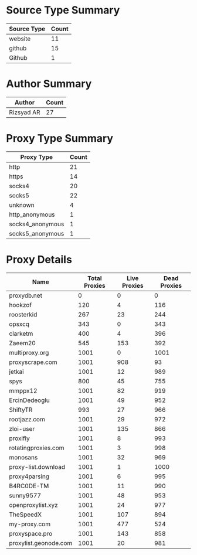 # Source Type Summary

| Source Type | Count |
|-------------|-------|
| website | 11 |
| github | 15 |
| Github | 1 |


# Author Summary

| Author | Count |
|--------|-------|
| Rizsyad AR | 27 |


# Proxy Type Summary

| Proxy Type | Count |
|------------|-------|
| http | 21 |
| https | 14 |
| socks4 | 20 |
| socks5 | 22 |
| unknown | 4 |
| http_anonymous | 1 |
| socks4_anonymous | 1 |
| socks5_anonymous | 1 |


# Proxy Details

| Name | Total Proxies | Live Proxies | Dead Proxies |
|------|---------------|--------------|---------------|
| proxydb.net | 0 | 0 | 0 |
| hookzof | 120 | 4 | 116 |
| roosterkid | 267 | 23 | 244 |
| opsxcq | 343 | 0 | 343 |
| clarketm | 400 | 4 | 396 |
| Zaeem20 | 545 | 153 | 392 |
| multiproxy.org | 1001 | 0 | 1001 |
| proxyscrape.com | 1001 | 908 | 93 |
| jetkai | 1001 | 12 | 989 |
| spys | 800 | 45 | 755 |
| mmppx12 | 1001 | 82 | 919 |
| ErcinDedeoglu | 1001 | 49 | 952 |
| ShiftyTR | 993 | 27 | 966 |
| rootjazz.com | 1001 | 29 | 972 |
| zloi-user | 1001 | 135 | 866 |
| proxifly | 1001 | 8 | 993 |
| rotatingproxies.com | 1001 | 3 | 998 |
| monosans | 1001 | 32 | 969 |
| proxy-list.download | 1001 | 1 | 1000 |
| proxy4parsing | 1001 | 6 | 995 |
| B4RC0DE-TM | 1001 | 11 | 990 |
| sunny9577 | 1001 | 48 | 953 |
| openproxylist.xyz | 1001 | 24 | 977 |
| TheSpeedX | 1001 | 107 | 894 |
| my-proxy.com | 1001 | 477 | 524 |
| proxyspace.pro | 1001 | 143 | 858 |
| proxylist.geonode.com | 1001 | 20 | 981 |
